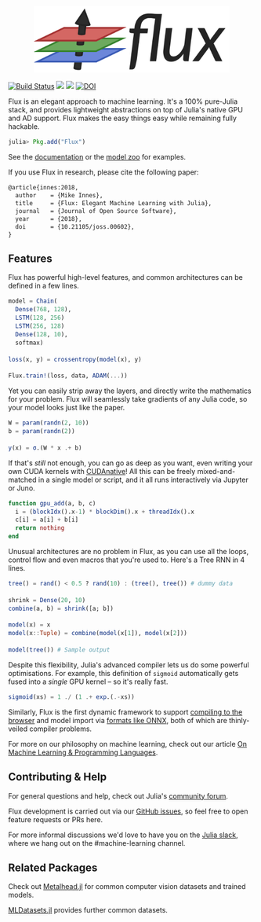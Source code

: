 <p align="center">
<img width="400px" src="https://raw.githubusercontent.com/FluxML/fluxml.github.io/master/logo.png"/>
</p>

[![Build Status](https://travis-ci.org/FluxML/Flux.jl.svg?branch=master)](https://travis-ci.org/FluxML/Flux.jl) [![](https://img.shields.io/badge/docs-stable-blue.svg)](https://fluxml.github.io/Flux.jl/stable/) [![](https://img.shields.io/badge/chat-on%20slack-yellow.svg)](https://slackinvite.julialang.org/) [![DOI](http://joss.theoj.org/papers/10.21105/joss.00602/status.svg)](https://doi.org/10.21105/joss.00602)

Flux is an elegant approach to machine learning. It's a 100% pure-Julia stack, and provides lightweight abstractions on top of Julia's native GPU and AD support. Flux makes the easy things easy while remaining fully hackable.

```julia
julia> Pkg.add("Flux")
```

See the [documentation](http://fluxml.github.io/Flux.jl/) or the [model zoo](https://github.com/FluxML/model-zoo/) for examples.

If you use Flux in research, please cite the following paper:

```
@article{innes:2018,
  author    = {Mike Innes},
  title     = {Flux: Elegant Machine Learning with Julia},
  journal   = {Journal of Open Source Software},
  year      = {2018},
  doi       = {10.21105/joss.00602},
}
```

## Features

Flux has powerful high-level features, and common architectures can be defined in a few lines.

```julia
model = Chain(
  Dense(768, 128),
  LSTM(128, 256)
  LSTM(256, 128)
  Dense(128, 10),
  softmax)

loss(x, y) = crossentropy(model(x), y)

Flux.train!(loss, data, ADAM(...))
```

Yet you can easily strip away the layers, and directly write the mathematics for your problem. Flux will seamlessly take gradients of any Julia code, so your model looks just like the paper.

```julia
W = param(randn(2, 10))
b = param(randn(2))

y(x) = σ.(W * x .+ b)
```

If that's *still* not enough, you can go as deep as you want, even writing your own CUDA kernels with [CUDAnative](https://github.com/JuliaGPU/CUDAnative.jl)! All this can be freely mixed-and-matched in a single model or script, and it all runs interactively via Jupyter or Juno.

```julia
function gpu_add(a, b, c)
  i = (blockIdx().x-1) * blockDim().x + threadIdx().x
  c[i] = a[i] + b[i]
  return nothing
end
```

Unusual architectures are no problem in Flux, as you can use all the loops, control flow and even macros that you're used to. Here's a Tree RNN in 4 lines.

```julia
tree() = rand() < 0.5 ? rand(10) : (tree(), tree()) # dummy data

shrink = Dense(20, 10)
combine(a, b) = shrink([a; b])

model(x) = x
model(x::Tuple) = combine(model(x[1]), model(x[2]))

model(tree()) # Sample output
```

Despite this flexibility, Julia's advanced compiler lets us do some powerful optimisations. For example, this definition of `sigmoid` automatically gets fused into a *single* GPU kernel – so it's really fast.

```julia
sigmoid(xs) = 1 ./ (1 .+ exp.(.-xs))
```

Similarly, Flux is the first dynamic framework to support [compiling to the browser](https://fluxml.github.io/experiments/) and model import via [formats like ONNX](https://github.com/FluxML/ONNX.jl/), both of which are thinly-veiled compiler problems.

For more on our philosophy on machine learning, check out our article [On Machine Learning & Programming Languages](https://julialang.org/blog/2017/12/ml&pl).

## Contributing & Help

For general questions and help, check out Julia's [community forum](https://discourse.julialang.org/c/domain/ML).

Flux development is carried out via our [GitHub issues](https://github.com/FluxML/Flux.jl/issues), so feel free to open feature requests or PRs here.

For more informal discussions we'd love to have you on the [Julia slack](https://slackinvite.julialang.org/), where we hang out on the #machine-learning channel.

## Related Packages

Check out [Metalhead.jl](https://github.com/FluxML/Metalhead.jl) for common computer vision datasets and trained models.

[MLDatasets.jl](https://github.com/JuliaML/MLDatasets.jl) provides further common datasets.
